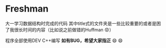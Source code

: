 # Freshman
大一学习数据结构时完成的代码
其中title式的文件夹是一些比较重要的或者是困了我很长时间的内容（比如说之前做错的Huffman :worried:）

程序全部使用DEV C++编写
**如有BUG，希望大家指正** :smile: :smile:
